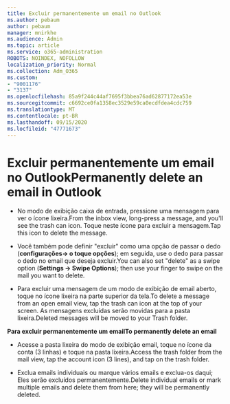 ```yaml
---
title: Excluir permanentemente um email no Outlook
ms.author: pebaum
author: pebaum
manager: mnirkhe
ms.audience: Admin
ms.topic: article
ms.service: o365-administration
ROBOTS: NOINDEX, NOFOLLOW
localization_priority: Normal
ms.collection: Adm_O365
ms.custom:
- "9001176"
- "3137"
ms.openlocfilehash: 85a9f244c44af7695f3bbea76ad62877172ea53e
ms.sourcegitcommit: c6692ce0fa1358ec3529e59ca0ecdfdea4cdc759
ms.translationtype: MT
ms.contentlocale: pt-BR
ms.lasthandoff: 09/15/2020
ms.locfileid: "47771673"
---
```

# <a name="permanently-delete-an-email-in-outlook"></a><span data-ttu-id="57416-102">Excluir permanentemente um email no Outlook</span><span class="sxs-lookup"><span data-stu-id="57416-102">Permanently delete an email in Outlook</span></span>

- <span data-ttu-id="57416-103">No modo de exibição caixa de entrada, pressione uma mensagem para ver o ícone lixeira.</span><span class="sxs-lookup"><span data-stu-id="57416-103">From the inbox view, long-press a message, and you'll see the trash can icon.</span></span> <span data-ttu-id="57416-104">Toque neste ícone para excluir a mensagem.</span><span class="sxs-lookup"><span data-stu-id="57416-104">Tap this icon to delete the message.</span></span>

- <span data-ttu-id="57416-105">Você também pode definir "excluir" como uma opção de passar o dedo (**configurações-> o toque opções**); em seguida, use o dedo para passar o dedo no email que deseja excluir.</span><span class="sxs-lookup"><span data-stu-id="57416-105">You can also set "delete" as a swipe option (**Settings -> Swipe Options**); then use your finger to swipe on the mail you want to delete.</span></span> 

- <span data-ttu-id="57416-106">Para excluir uma mensagem de um modo de exibição de email aberto, toque no ícone lixeira na parte superior da tela.</span><span class="sxs-lookup"><span data-stu-id="57416-106">To delete a message from an open email view, tap the trash can icon at the top of your screen.</span></span> <span data-ttu-id="57416-107">As mensagens excluídas serão movidas para a pasta lixeira.</span><span class="sxs-lookup"><span data-stu-id="57416-107">Deleted messages will be moved to your Trash folder.</span></span> 

<span data-ttu-id="57416-108">**Para excluir permanentemente um email**</span><span class="sxs-lookup"><span data-stu-id="57416-108">**To permanently delete an email**</span></span>

- <span data-ttu-id="57416-109">Acesse a pasta lixeira do modo de exibição email, toque no ícone da conta (3 linhas) e toque na pasta lixeira.</span><span class="sxs-lookup"><span data-stu-id="57416-109">Access the trash folder from the mail view, tap the account icon (3 lines), and tap on the trash folder.</span></span>

- <span data-ttu-id="57416-110">Exclua emails individuais ou marque vários emails e exclua-os daqui; Eles serão excluídos permanentemente.</span><span class="sxs-lookup"><span data-stu-id="57416-110">Delete individual emails or mark multiple emails and delete them from here; they will be permanently deleted.</span></span>